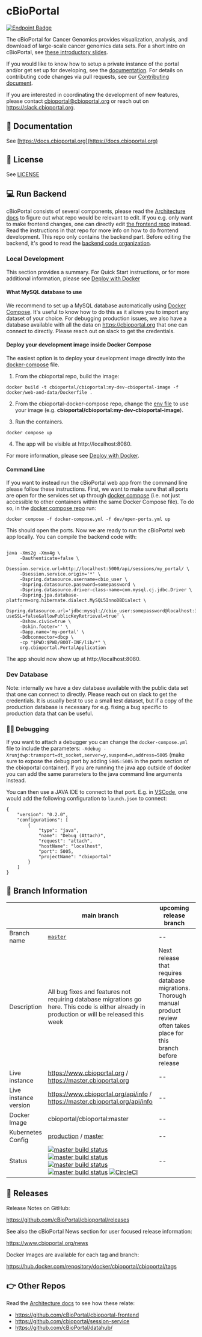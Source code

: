 # cBioPortal

[![Endpoint Badge](https://img.shields.io/endpoint?url=https%3A%2F%2Fraw.githubusercontent.com%2FcBioPortal%2Fcbioportal-test%2Frefs%2Fheads%2Fmain%2Fsecurity-status.json)](https://docs.cbioportal.org/development/security/)

The cBioPortal for Cancer Genomics provides visualization, analysis, and download of large-scale cancer genomics data sets. For a short intro on cBioPortal, see [these introductory slides](https://docs.google.com/presentation/d/1hm0G77UklZnpQfFvywBfW2ZIsy8deKi5r1RfJarOPLg/edit?usp=sharing).

If you would like to know how to setup a private instance of the portal and/or get set up for developing, see the [documentation](https://docs.cbioportal.org). For details on contributing code changes via pull requests, see our [Contributing document](CONTRIBUTING.md).

If you are interested in coordinating the development of new features, please contact cbioportal@cbioportal.org or reach out on https://slack.cbioportal.org.

## 📘 Documentation
See [https://docs.cbioportal.org](https://docs.cbioportal.org)

## 🤝 License
See [LICENSE](./LICENSE)

## 💻 Run Backend
cBioPortal consists of several components, please read the [Architecture docs](https://docs.cbioportal.org/architecture-overview/) to figure out what repo would be relevant to edit. If you e.g. only want to make frontend changes, one can directly edit [the frontend repo](https://github.com/cbioportal/cbioportal-frontend) instead. Read the instructions in that repo for more info on how to do frontend development. This repo only contains the backend part. Before editing the backend, it's good to read the [backend code organization](docs/development/Backend-Code-Organization.md).

### Local Development

This section provides a summary. For Quick Start instructions, or for more additional information, please see [Deploy with Docker](https://docs.cbioportal.org/deployment/docker/)

#### What MySQL database to use
We recommend to set up a MySQL database automatically using [Docker Compose](https://github.com/cBioPortal/cbioportal-docker-compose). It's useful to know how to do this as it allows you to import any dataset of your choice. For debugging production issues, we also have a database available with all the data on https://cbioportal.org that one can connect to directly. Please reach out on slack to get the credentials.

#### Deploy your development image inside Docker Compose
The easiest option is to deploy your development image directly into the [docker-compose](https://github.com/cBioPortal/cbioportal-docker-compose/blob/5da068f0eb9b4f42db52ab5e91321b26a1826d7a/docker-compose.yml#L6) file. 

1. From the cbioportal repo, build the image:
```
docker build -t cbioportal/cbioportal:my-dev-cbioportal-image -f docker/web-and-data/Dockerfile .
```
2. From the cbioportal-docker-compose repo, change the [env file](https://github.com/cBioPortal/cbioportal-docker-compose/blob/master/.env) to use your image (e.g. **cbioportal/cbioportal:my-dev-cbioportal-image**).

3. Run the containers.
```
docker compose up
```

4. The app will be visible at http://localhost:8080.

For more information, please see [Deploy with Docker](https://docs.cbioportal.org/deployment/docker/#building-cbioportal).

#### Command Line

If you want to instead run the cBioPortal web app from the command line please follow these instructions. First, we want to make sure that all ports are open for the services set up through [docker compose](https://github.com/cBioPortal/cbioportal-docker-compose) (i.e. not just accessible to other containers within the same Docker Compose file). To do so, in the [docker compose repo](https://github.com/cBioPortal/cbioportal-docker-compose) run:

```
docker compose -f docker-compose.yml -f dev/open-ports.yml up
```
This should open the ports. Now we are ready to run the cBioPortal web app locally. You can compile the backend code with:

```

java -Xms2g -Xmx4g \
     -Dauthenticate=false \
     -Dsession.service.url=http://localhost:5000/api/sessions/my_portal/ \
     -Dsession.service.origin='*' \
     -Dspring.datasource.username=cbio_user \
     -Dspring.datasource.password=somepassword \
     -Dspring.datasource.driver-class-name=com.mysql.cj.jdbc.Driver \
     -Dspring.jpa.database-platform=org.hibernate.dialect.MySQL5InnoDBDialect \
     -Dspring.datasource.url='jdbc:mysql://cbio_user:somepassword@localhost:3306/cbioportal?useSSL=false&allowPublicKeyRetrieval=true' \
     -Dshow.civic=true \
     -Dskin.footer='' \
     -Dapp.name='my-portal' \
     -Ddbconnector=dbcp \
     -cp "$PWD:$PWD/BOOT-INF/lib/*" \
     org.cbioportal.PortalApplication
```

The app should now show up at http://localhost:8080.

### Dev Database

Note: internally we have a dev database available with the public data set that one can connect to directly. Please reach out on slack to get the credentials. It is usually best to use a small test dataset, but if a copy of the production database is necessary for e.g. fixing a bug specific to production data that can be useful.

### 🕵️‍♀️ Debugging

If you want to attach a debugger you can change the `docker-compose.yml` file to include the parameters: `-Xdebug -Xrunjdwp:transport=dt_socket,server=y,suspend=n,address=5005` (make sure to expose the debug port by adding `5005:5005` in the ports section of the cbioportal container). If you are running the java app outside of docker you can add the same parameters to the java command line arguments instead.

You can then use a JAVA IDE to connect to that port. E.g. in [VSCode](https://code.visualstudio.com/), one would add the following configuration to `launch.json` to connect:

```
{
    "version": "0.2.0",
    "configurations": [
        {
            "type": "java",
            "name": "Debug (Attach)",
            "request": "attach",
            "hostName": "localhost",
            "port": 5005,
            "projectName": "cbioportal"
        }
    ]
}
```

## 🌳 Branch Information

| | main branch | upcoming release branch | later release candidate branch |
| --- | --- | --- | --- |
| Branch name | [`master`](https://github.com/cBioPortal/cbioportal/tree/master) |  -- |  [`rc`](https://github.com/cBioPortal/cbioportal/tree/rc) |
| Description | All bug fixes and features not requiring database migrations go here. This code is either already in production or will be released this week | Next release that requires database migrations. Thorough manual product review often takes place for this branch before release | Later releases with features that require database migrations. This is useful to allow merging in new features without affecting the upcoming release. Could be seen as a development branch, but note that only high quality pull requests are merged. That is the feature should be pretty much ready for release after merge. |
| Live instance | https://www.cbioportal.org / https://master.cbioportal.org | -- | https://rc.cbioportal.org |
| Live instance version | https://www.cbioportal.org/api/info / https://master.cbioportal.org/api/info | -- | https://rc.cbioportal.org/api/info |
| Docker Image | cbioportal/cbioportal:master | --| cbioportal/cbioportal:rc |
| Kubernetes Config | [production](https://github.com/knowledgesystems/knowledgesystems-k8s-deployment/blob/master/cbioportal/cbioportal_spring_boot.yaml) / [master](https://github.com/knowledgesystems/knowledgesystems-k8s-deployment/blob/master/cbioportal/cbioportal_backend_master.yaml) | -- | [rc](https://github.com/knowledgesystems/knowledgesystems-k8s-deployment/blob/master/cbioportal/cbioportal_backend_rc.yaml) |
| Status | [![master build status](https://github.com/cbioportal/cbioportal/workflows/Core%20tests/badge.svg)](https://github.com/cBioPortal/cbioportal/actions/workflows/core-test.yml?query=branch%3Amaster) [![master build status](https://github.com/cbioportal/cbioportal/workflows/Integration%20tests/badge.svg)](https://github.com/cBioPortal/cbioportal/actions/workflows/integration-test.yml?query=branch%3Amaster) [![master build status](https://github.com/cbioportal/cbioportal/workflows/Docker%20Image%20CI/badge.svg)](https://github.com/cBioPortal/cbioportal/actions/workflows/dockerimage.yml?query=branch%3Amaster) [![master build status](https://github.com/cbioportal/cbioportal/workflows/Python%20validator/badge.svg)](https://github.com/cBioPortal/cbioportal/actions/workflows/validate-data.yml?query=branch%3Amaster) [![CircleCI](https://circleci.com/gh/cBioPortal/cbioportal/tree/master.svg?style=svg)](https://app.circleci.com/pipelines/github/cBioPortal/cbioportal?branch=master&filter=all) | -- | -- |

## 🚀 Releases
Release Notes on GitHub:

https://github.com/cBioPortal/cbioportal/releases

See also the cBioPortal News section for user focused release information:

https://www.cbioportal.org/news

Docker Images are available for each tag and branch:

https://hub.docker.com/repository/docker/cbioportal/cbioportal/tags

## 👉 Other Repos
Read the [Architecture docs](https://docs.cbioportal.org/2.1-deployment/architecture-overview) to see how these relate:

- https://github.com/cBioPortal/cbioportal-frontend
- https://github.com/cbioportal/session-service
- https://github.com/cBioPortal/datahub/
